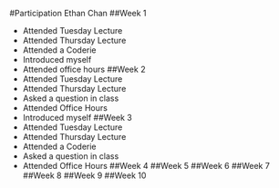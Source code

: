 #Participation Ethan Chan
##Week 1
- Attended Tuesday Lecture
- Attended Thursday Lecture
- Attended a Coderie
- Introduced myself
- Attended office hours
##Week 2
- Attended Tuesday Lecture
- Attended Thursday Lecture
- Asked a question in class
- Attended Office Hours
- Introduced myself
##Week 3
- Attended Tuesday Lecture
- Attended Thursday Lecture
- Attended a Coderie
- Asked a question in class
- Attended Office Hours
##Week 4
##Week 5
##Week 6
##Week 7
##Week 8
##Week 9
##Week 10
